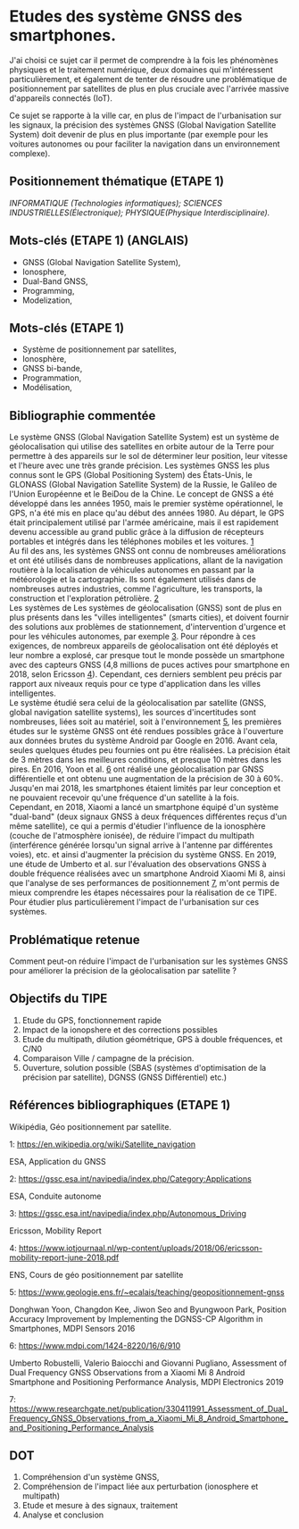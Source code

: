 # Etudes des système GNSS des smartphones.
J'ai choisi ce sujet car il permet de comprendre à la fois les phénomènes physiques et le traitement numérique, deux domaines qui m'intéressent particulièrement, et également de tenter de résoudre une problématique de positionnement par satellites de plus en plus cruciale avec l'arrivée massive d'appareils connectés (IoT).

Ce sujet se rapporte à la ville car, en plus de l'impact de l'urbanisation sur les signaux, la précision des systèmes GNSS (Global Navigation Satellite System) doit devenir de plus en plus importante (par exemple pour les voitures autonomes ou pour faciliter la navigation dans un environnement complexe).
## Positionnement thématique (ETAPE 1) 

*INFORMATIQUE (Technologies informatiques); SCIENCES INDUSTRIELLES(Électronique); PHYSIQUE(Physique Interdisciplinaire).*

## Mots-clés (ETAPE 1)  (ANGLAIS)
* GNSS (Global Navigation Satellite System),  
* Ionosphere,
* Dual-Band GNSS,
* Programming,
* Modelization,

## Mots-clés (ETAPE 1) 
* Système de positionnement par satellites,
* Ionosphère,
* GNSS bi-bande,
* Programmation,
* Modélisation,


## Bibliographie commentée 

Le système GNSS (Global Navigation Satellite System) est un système de géolocalisation qui utilise des satellites en orbite autour de la Terre pour permettre à des appareils sur le sol de déterminer leur position, leur vitesse et l'heure avec une très grande précision. Les systèmes GNSS les plus connus sont le GPS (Global Positioning System) des États-Unis, le GLONASS (Global Navigation Satellite System) de la Russie, le Galileo de l'Union Européenne et le BeiDou de la Chine.
Le concept de GNSS a été développé dans les années 1950, mais le premier système opérationnel, le GPS, n'a été mis en place qu'au début des années 1980.
Au départ, le GPS était principalement utilisé par l'armée américaine, mais il est rapidement devenu accessible au grand public grâce à la diffusion de récepteurs portables et intégrés dans les téléphones mobiles et les voitures. [1]  
Au fil des ans, les systèmes GNSS ont connu de nombreuses améliorations et ont été utilisés dans de nombreuses applications, allant de la navigation routière à la localisation de véhicules autonomes en passant par la météorologie et la cartographie. Ils sont également utilisés dans de nombreuses autres industries, comme l'agriculture, les transports, la construction et l'exploration pétrolière. [2]  
Les systèmes de Les systèmes de géolocalisation (GNSS) sont de plus en plus présents dans les "villes intelligentes" (smarts cities), et doivent fournir des solutions aux problèmes de stationnement, d'intervention d'urgence et pour les véhicules autonomes, par exemple [3]. Pour répondre à ces exigences, de nombreux appareils de géolocalisation ont été déployés et leur nombre a explosé, car presque tout le monde possède un smartphone avec des capteurs GNSS (4,8 millions de puces actives pour smartphone en 2018, selon Ericsson [4]). Cependant, ces derniers semblent peu précis par rapport aux niveaux requis pour ce type d'application dans les villes intelligentes.  
Le système étudié sera celui de la géolocalisation par satellite (GNSS, global navigation satellite systems), les sources d'incertitudes sont nombreuses, liées soit au matériel, soit à l'environnement [5], les premières études sur le système GNSS ont été rendues possibles grâce à l'ouverture aux données brutes du système Android par Google en 2016. Avant cela, seules quelques études peu fournies ont pu être réalisées. La précision était de 3 mètres dans les meilleures conditions, et presque 10 mètres dans les pires. En 2016, Yoon et al. [6] ont réalisé une géolocalisation par GNSS différentielle et ont obtenu une augmentation de la précision de 30 à 60%. Jusqu'en mai 2018, les smartphones étaient limités par leur conception et ne pouvaient recevoir qu'une fréquence d'un satellite à la fois.  
Cependant, en 2018, Xiaomi a lancé un smartphone équipé d'un système "dual-band" (deux signaux GNSS à deux fréquences différentes reçus d'un même satellite), ce qui a permis d'étudier l'influence de la ionosphère (couche de l'atmosphère ionisée), de réduire l'impact du multipath (interférence générée lorsqu'un signal arrive à l'antenne par différentes voies), etc. et ainsi d'augmenter la précision du système GNSS. En 2019, une étude de Umberto et al. sur l'évaluation des observations GNSS à double fréquence réalisées avec un smartphone Android Xiaomi Mi 8, ainsi que l'analyse de ses performances de positionnement [7], m'ont permis de mieux comprendre les étapes nécessaires pour la réalisation de ce TIPE. Pour étudier plus particulièrement l'impact de l'urbanisation sur ces systèmes.

## Problématique retenue 
Comment peut-on réduire l'impact de l'urbanisation sur les systèmes GNSS pour améliorer la précision de la géolocalisation par satellite ?

## Objectifs du TIPE 
1. Etude du GPS, fonctionnement rapide
2. Impact de la ionopshere et des corrections possibles
3. Etude du multipath, dilution géométrique, GPS à double fréquences, et C/N0
4. Comparaison Ville / campagne de la précision.
5. Ouverture, solution possible (SBAS (systèmes d'optimisation de la précision par satellite), DGNSS (GNSS Différentiel) etc.)


## Références bibliographiques (ETAPE 1) 

Wikipédia, Géo positionnement par satellite.  

[1]: https://en.wikipedia.org/wiki/Satellite_navigation
1: https://en.wikipedia.org/wiki/Satellite_navigation

ESA, Application du GNSS  

[2]: https://gssc.esa.int/navipedia/index.php/Category:Applications
2: https://gssc.esa.int/navipedia/index.php/Category:Applications

ESA, Conduite autonome  

[3]: https://gssc.esa.int/navipedia/index.php/Autonomous_Driving
3: https://gssc.esa.int/navipedia/index.php/Autonomous_Driving

Ericsson, Mobility Report  

[4]: https://www.iotjournaal.nl/wp-content/uploads/2018/06/ericsson-mobility-report-june-2018.pdf
4: https://www.iotjournaal.nl/wp-content/uploads/2018/06/ericsson-mobility-report-june-2018.pdf

ENS, Cours de géo positionnement par satellite  

[5]: https://www.geologie.ens.fr/~ecalais/teaching/geopositionnement-gnss
5: https://www.geologie.ens.fr/~ecalais/teaching/geopositionnement-gnss

Donghwan Yoon, Changdon Kee, Jiwon Seo and Byungwoon Park, Position Accuracy Improvement by Implementing the
DGNSS-CP Algorithm in Smartphones, MDPI Sensors 2016  

[6]: https://www.mdpi.com/1424-8220/16/6/910
6: https://www.mdpi.com/1424-8220/16/6/910

Umberto Robustelli, Valerio Baiocchi and Giovanni Pugliano, Assessment of Dual Frequency GNSS Observations
from a Xiaomi Mi 8 Android Smartphone and
Positioning Performance Analysis, MDPI Electronics 2019  

[7]: https://www.researchgate.net/publication/330411991_Assessment_of_Dual_Frequency_GNSS_Observations_from_a_Xiaomi_Mi_8_Android_Smartphone_and_Positioning_Performance_Analysis
7: https://www.researchgate.net/publication/330411991_Assessment_of_Dual_Frequency_GNSS_Observations_from_a_Xiaomi_Mi_8_Android_Smartphone_and_Positioning_Performance_Analysis


## DOT
1. Compréhension d'un système GNSS,
2. Compréhension de l'impact liée aux perturbation (ionosphere et multipath)
3. Etude et mesure à des signaux, traitement
4. Analyse et conclusion
